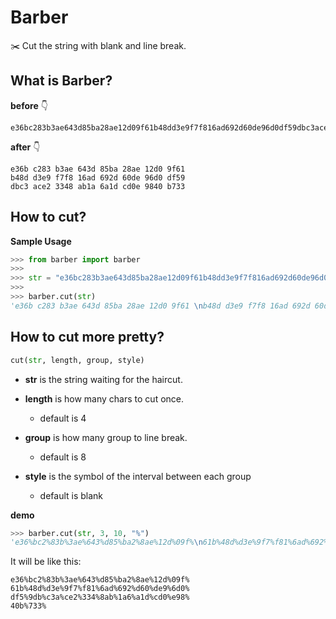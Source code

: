# Barber

✂️ Cut the string with blank and line break. 

## What is Barber? 

**before** 👇 

```shell
e36bc283b3ae643d85ba28ae12d09f61b48dd3e9f7f816ad692d60de96d0df59dbc3ace23348ab1a6a1dcd0e9840b733
```

**after** 👇 

```shell
e36b c283 b3ae 643d 85ba 28ae 12d0 9f61
b48d d3e9 f7f8 16ad 692d 60de 96d0 df59
dbc3 ace2 3348 ab1a 6a1d cd0e 9840 b733
```

## How to cut?

**Sample Usage**

```python
>>> from barber import barber
>>> 
>>> str = "e36bc283b3ae643d85ba28ae12d09f61b48dd3e9f7f816ad692d60de96d0df59dbc3ace23348ab1a6a1dcd0e9840b733"
>>>
>>> barber.cut(str)
'e36b c283 b3ae 643d 85ba 28ae 12d0 9f61 \nb48d d3e9 f7f8 16ad 692d 60de 96d0 df59 \ndbc3 ace2 3348 ab1a 6a1d cd0e 9840 b733 \n'
```

## How to cut more pretty? 

```python
cut(str, length, group, style)
```

- **str** is the string waiting for the haircut.

- **length** is how many chars to cut once.
    - default is 4

- **group** is how many group to line break.
    - default is 8

- **style** is the symbol of the interval between each group
    - default is blank

**demo**

```python
>>> barber.cut(str, 3, 10, "%")
'e36%bc2%83b%3ae%643%d85%ba2%8ae%12d%09f%\n61b%48d%d3e%9f7%f81%6ad%692%d60%de9%6d0%\ndf5%9db%c3a%ce2%334%8ab%1a6%a1d%cd0%e98%\n40b%733%'
```

It will be like this: 

```shell
e36%bc2%83b%3ae%643%d85%ba2%8ae%12d%09f%
61b%48d%d3e%9f7%f81%6ad%692%d60%de9%6d0%
df5%9db%c3a%ce2%334%8ab%1a6%a1d%cd0%e98%
40b%733%
```

